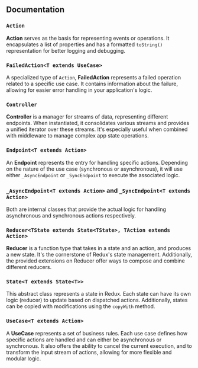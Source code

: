 ## Documentation

### `Action`

**Action** serves as the basis for representing events or operations. It encapsulates a list of properties and has a formatted `toString()` representation for better logging and debugging.

### `FailedAction<T extends UseCase>`

A specialized type of `Action`, **FailedAction** represents a failed operation related to a specific use case. It contains information about the failure, allowing for easier error handling in your application's logic.

### `Controller`

**Controller** is a manager for streams of data, representing different endpoints. When instantiated, it consolidates various streams and provides a unified iterator over these streams. It's especially useful when combined with middleware to manage complex app state operations.

### `Endpoint<T extends Action>`

An **Endpoint** represents the entry for handling specific actions. Depending on the nature of the use case (synchronous or asynchronous), it will use either `_AsyncEndpoint` or `_SyncEndpoint` to execute the associated logic.

### `_AsyncEndpoint<T extends Action>` and `_SyncEndpoint<T extends Action>`

Both are internal classes that provide the actual logic for handling asynchronous and synchronous actions respectively.

### `Reducer<TState extends State<TState>, TAction extends Action>`

**Reducer** is a function type that takes in a state and an action, and produces a new state. It's the cornerstone of Redux's state management. Additionally, the provided extensions on Reducer offer ways to compose and combine different reducers.

### `State<T extends State<T>>`

This abstract class represents a state in Redux. Each state can have its own logic (reducer) to update based on dispatched actions. Additionally, states can be copied with modifications using the `copyWith` method.

### `UseCase<T extends Action>`

A **UseCase** represents a set of business rules. Each use case defines how specific actions are handled and can either be asynchronous or synchronous. It also offers the ability to cancel the current execution, and to transform the input stream of actions, allowing for more flexible and modular logic.